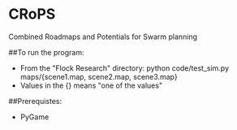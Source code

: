 CRoPS
=====

Combined Roadmaps and Potentials for Swarm planning

##To run the program:
* From the "Flock Research" directory:
		python code/test_sim.py maps/{scene1.map, scene2.map, scene3.map}
* Values in the {} means "one of the values"

##Prerequistes:
* PyGame
